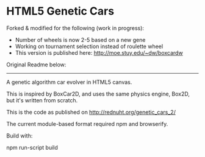 # HTML5 Genetic Cars

Forked & modified for the following (work in progress):
  * Number of wheels is now 2-5 based on a new gene
  * Working on tournament selection instead of roulette wheel
  * This version is published here: <http://moe.stuy.edu/~dw/boxcardw>


Original Readme below:

---

A genetic algorithm car evolver in HTML5 canvas.

This is inspired by BoxCar2D, and uses the same physics engine, Box2D, but it's written from scratch.

This is the code as published on http://rednuht.org/genetic_cars_2/

The current module-based format required npm and browserify.

Build with:

npm run-script build
